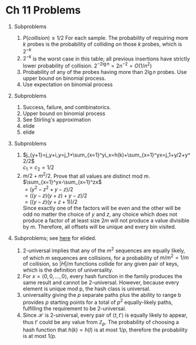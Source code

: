 # Ch 11 Problems

1. Subproblems
   1. $P( collision ) \leq 1/2$ For each sample. The probability of requiring more $k$ probes is the probability of colliding on those $k$ probes, which is $2^{-k}$
   2. $2^{-k}$ is the worst case in this table; all previous insertions have strictly lower probability of collision. $2^{ -2\lg{n} } = 2n^{-2} = O(1/n^2)$
   3. Probability of any of the probes having more than $2\lg{n}$ probes. Use upper bound on binomial process.
   4. Use expectation on binomial process

2. Subproblems
   1. Success, failure, and combinatorics.
   2. Upper bound on binomial process
   3. See Stirling's approximation
   4. elide
   5. elide

3. Subproblems
   1. $j_{y+1}=j_y+i_y=j_1+\sum_{x=1}^yi_x=h(k)+\sum_{x=1}^yx=j_1+y/2+y^2/2$\
      $c_1=c_2=1/2$
   2. $m/2+m^2/2$. Prove that all values are distinct mod m.\
      $\sum_{x=1}^yx-\sum_{x=1}^zx$\
      $=(y^2-z^2+y-z)/2$\
      $=((y-z)(y+z)+y-z)/2$\
      $=((y-z)(y+z+1))/2$\
      Since exactly one of the factors will be even and the other will be odd no matter the choice of $y$ and $z$, any choice which does not produce a factor of at least size $2m$ will not produce a value divisible by $m$. Therefore, all offsets will be unique and every bin visited.

4. Subproblems; see [here](https://walkccc.github.io/CLRS/Chap11/Problems/11-4/) for elided.
   1. 2-universal implies that any of the $m^2$ sequences are equally likely, of which $m$ sequences are collisions, for a probability of $m/m^2=1/m$ of collision, so $|H|/m$ functions collide for any given pair of keys, which is the definition of universality.
   2. For $x=\langle0, 0, ..., 0\rangle$, every hash function in the family produces the same result and cannot be 2-universal. However, because every element is unique mod p, the hash class is universal.
   3. universality giving the $p$ separate paths plus the ability to range b provides $p$ starting points for a total of $p^2$ equally-likely paths, fulfilling the requirement to be 2-universal.
   4. Since $\mathcal H$ is 2-universal, every pair of $\langle t,t'\rangle$ is equally likely to appear, thus $t'$ could be any value from $\mathbb Z_p$​. The probability of choosing a hash function that $h(k) = h(l)$ is at most $1/p$, therefore the probability is at most $1/p$.
